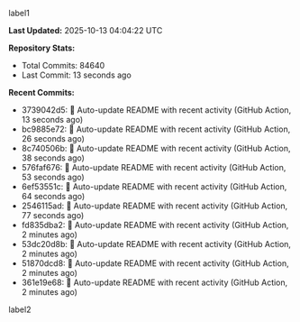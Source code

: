 
label1 
<!-- ACTIVITY_START -->
**Last Updated:** 2025-10-13 04:04:22 UTC

**Repository Stats:**
- Total Commits: 84640
- Last Commit: 13 seconds ago

**Recent Commits:**
- 3739042d5: 🤖 Auto-update README with recent activity (GitHub Action, 13 seconds ago)
- bc9885e72: 🤖 Auto-update README with recent activity (GitHub Action, 26 seconds ago)
- 8c740506b: 🤖 Auto-update README with recent activity (GitHub Action, 38 seconds ago)
- 576faf676: 🤖 Auto-update README with recent activity (GitHub Action, 53 seconds ago)
- 6ef53551c: 🤖 Auto-update README with recent activity (GitHub Action, 64 seconds ago)
- 2546115ad: 🤖 Auto-update README with recent activity (GitHub Action, 77 seconds ago)
- fd835dba2: 🤖 Auto-update README with recent activity (GitHub Action, 2 minutes ago)
- 53dc20d8b: 🤖 Auto-update README with recent activity (GitHub Action, 2 minutes ago)
- 51870dcd8: 🤖 Auto-update README with recent activity (GitHub Action, 2 minutes ago)
- 361e19e68: 🤖 Auto-update README with recent activity (GitHub Action, 2 minutes ago)
<!-- ACTIVITY_END -->

label2
